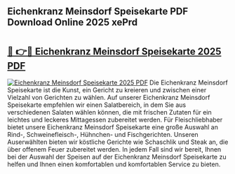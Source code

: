 ## Eichenkranz Meinsdorf Speisekarte PDF Download Online 2025 xePrd

# <h2><a href="http://gcafz1.nevu.top/?p=Eichenkranz+Meinsdorf+Speisekarte">🔗 👉🔴 Eichenkranz Meinsdorf Speisekarte 2025 PDF</a></h2>

[![Eichenkranz Meinsdorf Speisekarte 2025 PDF](https://i.imgur.com/dBaPXMq.png)](http://gcafz1.nevu.top/?p=Eichenkranz+Meinsdorf+Speisekarte)
Die Eichenkranz Meinsdorf Speisekarte ist die Kunst, ein Gericht zu kreieren und zwischen einer Vielzahl von Gerichten zu wählen. Auf unserer Eichenkranz Meinsdorf Speisekarte empfehlen wir einen Salatbereich, in dem Sie aus verschiedenen Salaten wählen können, die mit frischen Zutaten für ein leichtes und leckeres Mittagessen zubereitet werden. Für Fleischliebhaber bietet unsere Eichenkranz Meinsdorf Speisekarte eine große Auswahl an Rind-, Schweinefleisch-, Hühnchen- und Fischgerichten. Unseren Auserwählten bieten wir köstliche Gerichte wie Schaschlik und Steak an, die über offenem Feuer zubereitet werden. In jedem Fall sind wir bereit, Ihnen bei der Auswahl der Speisen auf der Eichenkranz Meinsdorf Speisekarte zu helfen und Ihnen einen komfortablen und komfortablen Service zu bieten.
